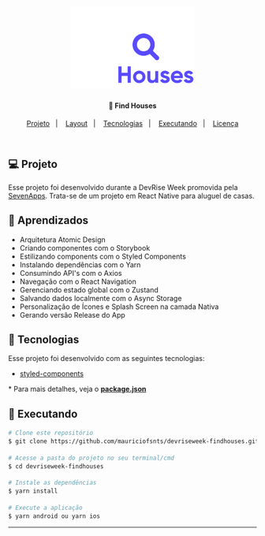 <h1 align="center">
    <a href="https://devriseweek.sevencoders.com.br/" target="_blank">
      <img alt="Logo Find Houses" title="#sevenapps" src="./src/assets/img/SevenHousesLogo.png" width="250px" />
    </a>
</h1>

<h4 align="center">
  🚀 Find Houses
</h4>

<p align="center">
  <a href="#-projeto">Projeto</a>&nbsp;&nbsp;&nbsp;|&nbsp;&nbsp;&nbsp;
  <a href="#-layout">Layout</a>&nbsp;&nbsp;&nbsp;|&nbsp;&nbsp;&nbsp;
  <a href="#rocket-tecnologias">Tecnologias</a>&nbsp;&nbsp;&nbsp;|&nbsp;&nbsp;&nbsp;
  <a href="#rocket-executando">Executando</a>&nbsp;&nbsp;&nbsp;|&nbsp;&nbsp;&nbsp;
  <a href="#memo-licença">Licença</a>
</p>
<br>

## 💻 Projeto

Esse projeto foi desenvolvido durante a DevRise Week promovida pela [SevenApps](http://sevenapps.tech/). Trata-se de um projeto em React Native para aluguel de casas.

## :school_satchel: Aprendizados

- Arquitetura Atomic Design
- Criando componentes com o Storybook
- Estilizando components com o Styled Components
- Instalando dependências com o Yarn
- Consumindo API's com o Axios
- Navegação com o React Navigation
- Gerenciando estado global com o Zustand
- Salvando dados localmente com o Async Storage
- Personalização de Ícones e Splash Screen na camada Nativa
- Gerando versão Release do App
 
## :rocket: Tecnologias

Esse projeto foi desenvolvido com as seguintes tecnologias:

- [styled-components](https://styled-components.com/)

\* Para mais detalhes, veja o **[package.json](./package.json)**

## :notebook: Executando

```bash
# Clone este repositório
$ git clone https://github.com/mauriciofsnts/devriseweek-findhouses.git

# Acesse a pasta do projeto no seu terminal/cmd
$ cd devriseweek-findhouses

# Instale as dependências
$ yarn install

# Execute a aplicação
$ yarn android ou yarn ios
```
---
 
